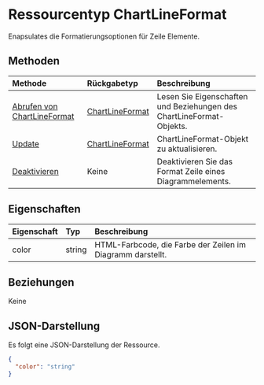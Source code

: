 # <a name="chartlineformat-resource-type"></a>Ressourcentyp ChartLineFormat

Enapsulates die Formatierungsoptionen für Zeile Elemente.


## <a name="methods"></a>Methoden

| Methode           | Rückgabetyp    |Beschreibung|
|:---------------|:--------|:----------|
|[Abrufen von ChartLineFormat](../api/chartlineformat_get.md) | [ChartLineFormat](chartlineformat.md) |Lesen Sie Eigenschaften und Beziehungen des ChartLineFormat-Objekts.|
|[Update](../api/chartlineformat_update.md) | [ChartLineFormat](chartlineformat.md) |ChartLineFormat-Objekt zu aktualisieren. |
|[Deaktivieren](../api/chartlineformat_clear.md)|Keine|Deaktivieren Sie das Format Zeile eines Diagrammelements.|

## <a name="properties"></a>Eigenschaften
| Eigenschaft     | Typ   |Beschreibung|
|:---------------|:--------|:----------|
|color|string|HTML-Farbcode, die Farbe der Zeilen im Diagramm darstellt.|

## <a name="relationships"></a>Beziehungen
Keine


## <a name="json-representation"></a>JSON-Darstellung

Es folgt eine JSON-Darstellung der Ressource.

<!-- {
  "blockType": "resource",
  "optionalProperties": [

  ],
  "@odata.type": "microsoft.graph.chartLineFormat"
}-->

```json
{
  "color": "string"
}

```

<!-- uuid: 8fcb5dbc-d5aa-4681-8e31-b001d5168d79
2015-10-25 14:57:30 UTC -->
<!-- {
  "type": "#page.annotation",
  "description": "ChartLineFormat resource",
  "keywords": "",
  "section": "documentation",
  "tocPath": ""
}-->